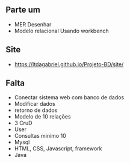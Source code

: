 ## Parte um 

* MER Desenhar 
* Modelo relacional Usando workbench

## Site

* https://ltdagabriel.github.io/Projeto-BD/site/

## Falta

- Conectar sistema web com banco de dados
- Modificar dados 
- retorno de dados
- Modelo de 10 relações
- 3 CruD
- User
- Consultas minimo 10
- Mysql
- HTML, CSS, Javascript, framework
- Java
